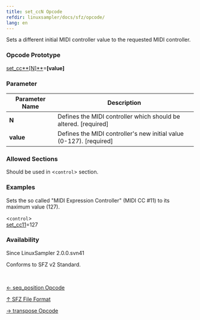 ```yaml
---
title: set_ccN Opcode
refdir: linuxsampler/docs/sfz/opcode/
lang: en
---
```

Sets a different initial MIDI controller value to the requested MIDI controller.

### Opcode Prototype

[set_cc**\[N\]**](set_ccn)=**[value]**

### Parameter

| Parameter Name | Description
| -------------- | -----------
| **N**          | Defines the MIDI controller which should be altered. \[required\]
| **value**      | Defines the MIDI controller's new initial value (0-127). \[required\]

### Allowed Sections

Should be used in <`control`> section.

### Examples

Sets the so called "MIDI Expression Controller" (MIDI CC #11) to its maximum value (127). 

<`control`><br>
[set_cc11](set_ccn)=127<br>

### Availability

Since LinuxSampler 2.0.0.svn41

Conforms to SFZ v2 Standard.

<br>
<link rel="stylesheet" href="/linuxsampler/style.css">
<div>
    <div id="r" class="child-div"><p><a href="seq_position">← seq_position Opcode</a></p></div>
    <div id="c" class="child-div"><p><a href="..">↑ SFZ File Format</a></p></div>
    <div id="l" class="child-div"><p><a href="transpose">→ transpose Opcode</a></p></div>
</div>
